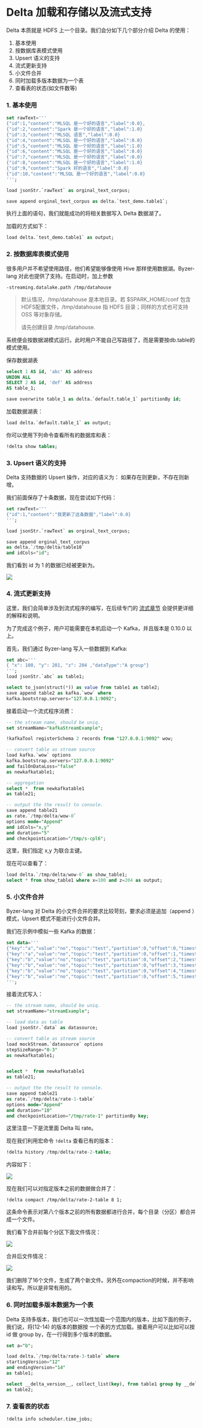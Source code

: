 # Delta 加载和存储以及流式支持

Delta 本质就是 HDFS 上一个目录。我们会分如下几个部分介绍 Delta 的使用：

1. 基本使用
2. 按数据库表模式使用
3. Upsert 语义的支持
4. 流式更新支持
5. 小文件合并
6. 同时加载多版本数据为一个表
7. 查看表的状态(如文件数等)



### 1. 基本使用

```sql
set rawText='''
{"id":1,"content":"MLSQL 是一个好的语言","label":0.0},
{"id":2,"content":"Spark 是一个好的语言","label":1.0}
{"id":3,"content":"MLSQL 语言","label":0.0}
{"id":4,"content":"MLSQL 是一个好的语言","label":0.0}
{"id":5,"content":"MLSQL 是一个好的语言","label":1.0}
{"id":6,"content":"MLSQL 是一个好的语言","label":0.0}
{"id":7,"content":"MLSQL 是一个好的语言","label":0.0}
{"id":8,"content":"MLSQL 是一个好的语言","label":1.0}
{"id":9,"content":"Spark 好的语言","label":0.0}
{"id":10,"content":"MLSQL 是一个好的语言","label":0.0}
''';

load jsonStr.`rawText` as orginal_text_corpus;

save append orginal_text_corpus as delta.`test_demo.table1`;
```

执行上面的语句，我们就能成功的将相关数据写入 Delta 数据湖了。

加载的方式如下：

```sql
load delta.`test_demo.table1` as output;
```

### 2. 按数据库表模式使用

很多用户并不希望使用路径，他们希望能够像使用 Hive 那样使用数据湖。Byzer-lang 对此也提供了支持。在启动时，加上参数

```
-streaming.datalake.path /tmp/datahouse
```

> 默认情况，/tmp/datahouse 是本地目录。若 $SPARK_HOME/conf 包含HDFS配置文件，/tmp/datahouse 指 HDFS 目录；同样的方式也可支持 OSS 等对象存储。
>
> 请先创建目录 /tmp/datahouse.

系统便会按数据湖模式运行。此时用户不能自己写路径了，而是需要按db.table的模式使用。

保存数据湖表

```sql
select 1 AS id, 'abc' AS address
UNION ALL
SELECT 2 AS id, 'def' AS address
AS table_1;

save overwrite table_1 as delta.`default.table_1` partitionBy id;
```

加载数据湖表：

```sql
load delta.`default.table_1` as output;
```

你可以使用下列命令查看所有的数据库和表：

```sql
!delta show tables;
```



### 3. Upsert 语义的支持

Delta 支持数据的 Upsert 操作，对应的语义为： 如果存在则更新，不存在则新增。

我们前面保存了十条数据，现在尝试如下代码：

```sql
set rawText='''
{"id":1,"content":"我更新了这条数据","label":0.0}
''';

load jsonStr.`rawText` as orginal_text_corpus;

save append orginal_text_corpus  
as delta.`/tmp/delta/table10` 
and idCols="id";
```
我们看到 id 为 1 的数据已经被更新为。

![](images/data_lake_1.png)


### 4. 流式更新支持

这里，我们会简单涉及到流式程序的编写，在后续专门的 [流式章节](/byzer-lang/zh-cn/streaming/README.md) 会提供更详细的解释和说明。

为了完成这个例子，用户可能需要在本机启动一个 Kafka，并且版本是 0.10.0 以上。

首先，我们通过 Byzer-lang 写入一些数据到 Kafka:

```sql
set abc='''
{ "x": 100, "y": 201, "z": 204 ,"dataType":"A group"}
''';
load jsonStr.`abc` as table1;

select to_json(struct(*)) as value from table1 as table2;
save append table2 as kafka.`wow` where 
kafka.bootstrap.servers="127.0.0.1:9092";
```

接着启动一个流式程序消费：

```sql
-- the stream name, should be uniq.
set streamName="kafkaStreamExample";

!kafkaTool registerSchema 2 records from "127.0.0.1:9092" wow;

-- convert table as stream source
load kafka.`wow` options 
kafka.bootstrap.servers="127.0.0.1:9092"
and failOnDataLoss="false"
as newkafkatable1;

-- aggregation 
select *  from newkafkatable1
as table21;

-- output the the result to console.
save append table21  
as rate.`/tmp/delta/wow-0` 
options mode="Append"
and idCols="x,y"
and duration="5"
and checkpointLocation="/tmp/s-cpl6";
```

这里，我们指定 x,y 为联合主键。

现在可以查看了：

```sql
load delta.`/tmp/delta/wow-0` as show_table1;
select * from show_table1 where x=100 and z=204 as output;
```



### 5. 小文件合并

Byzer-lang 对 Delta 的小文件合并的要求比较苛刻，要求必须是追加（append ）模式，Upsert 模式不能进行小文件合并。

我们在示例中模拟一些 Kafka 的数据：

```sql
set data='''
{"key":"a","value":"no","topic":"test","partition":0,"offset":0,"timestamp":"2008-01-24 18:01:01.001","timestampType":0}
{"key":"a","value":"no","topic":"test","partition":0,"offset":1,"timestamp":"2008-01-24 18:01:01.002","timestampType":0}
{"key":"b","value":"no","topic":"test","partition":0,"offset":2,"timestamp":"2008-01-24 18:01:01.003","timestampType":0}
{"key":"b","value":"no","topic":"test","partition":0,"offset":3,"timestamp":"2008-01-24 18:01:01.003","timestampType":0}
{"key":"b","value":"no","topic":"test","partition":0,"offset":4,"timestamp":"2008-01-24 18:01:01.003","timestampType":0}
{"key":"b","value":"no","topic":"test","partition":0,"offset":5,"timestamp":"2008-01-24 18:01:01.003","timestampType":0}
''';
```

接着流式写入：

```sql
-- the stream name, should be uniq.
set streamName="streamExample";

-- load data as table
load jsonStr.`data` as datasource;

-- convert table as stream source
load mockStream.`datasource` options 
stepSizeRange="0-3"
as newkafkatable1;


select *  from newkafkatable1 
as table21;

-- output the the result to console.
save append table21  
as rate.`/tmp/delta/rate-1-table`
options mode="Append"
and duration="10"
and checkpointLocation="/tmp/rate-1" partitionBy key;
```

这里注意一下是流里面 Delta 叫 rate。

现在我们利用宏命令  `!delta` 查看已有的版本：

```sql
!delta history /tmp/delta/rate-2-table;
```

内容如下：

![](images/data_lake_2.png)

现在我们可以对指定版本之前的数据做合并了：

```
!delta compact /tmp/delta/rate-2-table 8 1;
```

这条命令表示对第八个版本之前的所有数据都进行合并，每个目录（分区）都合并成一个文件。

我们看下合并前每个分区下面文件情况：

![](images/data_lake_3.png)

合并后文件情况：

![](images/data_lake_4.png)

我们删除了16个文件，生成了两个新文件。另外在compaction的时候，并不影响读和写。所以是非常有用的。



### 6. 同时加载多版本数据为一个表

Delta 支持多版本，我们也可以一次性加载一个范围内的版本，比如下面的例子，我们说，将[12-14) 的版本的数据按
一个表的方式加载。接着用户可以比如可以按 id 做 group by，在一行得到多个版本的数据。

```sql
set a="b"; 

load delta.`/tmp/delta/rate-3-table` where 
startingVersion="12"
and endingVersion="14"
as table1;

select __delta_version__, collect_list(key), from table1 group by __delta_version__,key 
as table2;
```



### 7. 查看表的状态

```sql
!delta info scheduler.time_jobs;
```

